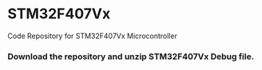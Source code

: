 # STM32F407Vx
Code Repository for STM32F407Vx Microcontroller

### Download the repository and unzip STM32F407Vx Debug file. 
